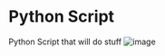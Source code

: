 # Python Script
 Python Script that will do stuff
![image](https://user-images.githubusercontent.com/91703892/142509232-6b746f67-cb9b-4ad7-9655-91937698f8b2.png)


